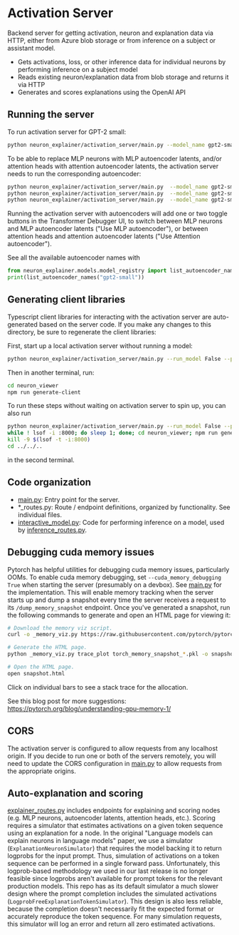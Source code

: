 # Activation Server

Backend server for getting activation, neuron and explanation data via HTTP, either from Azure blob storage or from inference on a subject or assistant model.

- Gets activations, loss, or other inference data for individual neurons by performing inference on a subject model
- Reads existing neuron/explanation data from blob storage and returns it via HTTP
- Generates and scores explanations using the OpenAI API

## Running the server

To run activation server for GPT-2 small:

```sh
python neuron_explainer/activation_server/main.py --model_name gpt2-small --port 8000
```

To be able to replace MLP neurons with MLP autoencoder latents, and/or attention heads with attention autoencoder latents, 
the activation server needs to run the corresponding autoencoder:

```sh
python neuron_explainer/activation_server/main.py  --model_name gpt2-small --port 8000 --mlp_autoencoder_name ae-resid-delta-mlp-v4
python neuron_explainer/activation_server/main.py  --model_name gpt2-small --port 8000 --attn_autoencoder_name ae-resid-delta-attn-v4
python neuron_explainer/activation_server/main.py  --model_name gpt2-small --port 8000 --attn_autoencoder_name ae-resid-delta-attn-v4 --mlp_autoencoder_name ae-resid-delta-mlp-v4
```

Running the activation server with autoencoders will add one or two toggle buttons in the Transformer Debugger UI,
to switch between MLP neurons and MLP autoencoder latents ("Use MLP autoencoder"),
or between attention heads and attention autoencoder latents ("Use Attention autoencoder").

See all the available autoencoder names with
```py
from neuron_explainer.models.model_registry import list_autoencoder_names
print(list_autoencoder_names("gpt2-small"))
```

## Generating client libraries

Typescript client libraries for interacting with the activation server are auto-generated based on the server code. If you make any changes to this directory, be sure to regenerate the client libraries:

First, start up a local activation server without running a model:

```sh
python neuron_explainer/activation_server/main.py --run_model False --port 8000
```

Then in another terminal, run:

```sh
cd neuron_viewer
npm run generate-client
```

To run these steps without waiting on activation server to spin up, you can also run

```sh
python neuron_explainer/activation_server/main.py --run_model False --port 8000 &
while ! lsof -i :8000; do sleep 1; done; cd neuron_viewer; npm run generate-client; git commit -am "generate client"
kill -9 $(lsof -t -i:8000)
cd ../../..
```

in the second terminal.

## Code organization

- [main.py](main.py): Entry point for the server.
- \*\_routes.py: Route / endpoint definitions, organized by functionality. See individual files.
- [interactive_model.py](interactive_model.py): Code for performing inference on a model, used by [inference_routes.py](inference_routes.py).

## Debugging cuda memory issues

Pytorch has helpful utilities for debugging cuda memory issues, particularly OOMs. To enable cuda memory debugging, set `--cuda_memory_debugging True` when starting the server (presumably on a devbox). See [main.py](main.py) for the implementation. This will enable memory tracking when the server starts up and dump a snapshot every time the server receives a request to its `/dump_memory_snapshot` endpoint. Once you've generated a snapshot, run the following commands to generate and open an HTML page for viewing it:

```sh
# Download the memory viz script.
curl -o _memory_viz.py https://raw.githubusercontent.com/pytorch/pytorch/main/torch/cuda/_memory_viz.py

# Generate the HTML page.
python _memory_viz.py trace_plot torch_memory_snapshot_*.pkl -o snapshot.html

# Open the HTML page.
open snapshot.html
```

Click on individual bars to see a stack trace for the allocation.

See this blog post for more suggestions: https://pytorch.org/blog/understanding-gpu-memory-1/

## CORS

The activation server is configured to allow requests from any localhost origin. If you decide to
run one or both of the servers remotely, you will need to update the CORS configuration in
[main.py](main.py) to allow requests from the appropriate origins.

## Auto-explanation and scoring

[explainer_routes.py](explainer_routes.py) includes endpoints for explaining and scoring nodes (e.g. MLP neurons, autoencoder latents, attention heads, etc.). Scoring requires a simulator that estimates activations on a given token sequence using an explanation for a node. In the original "Language models can explain neurons in language models" paper, we use a simulator (`ExplanationNeuronSimulator`) that requires the model backing it to return logprobs for the input prompt. Thus, simulation of activations on a token sequence can be performed in a single forward pass. Unfortunately, this logprob-based methodology we used in our last release is no longer feasible since logprobs aren't available for prompt tokens for the relevant production models. This repo has as its default simulator a much slower design where the prompt completion includes the simulated activations (`LogprobFreeExplanationTokenSimulator`). This design is also less reliable, because the completion doesn't necessarily fit the expected format or accurately reproduce the token sequence. For many simulation requests, this simulator will log an error and return all zero estimated activations.

